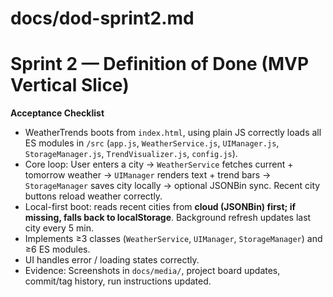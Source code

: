 # docs/dod-sprint2.md
# Sprint 2 — Definition of Done (MVP Vertical Slice)

**Acceptance Checklist**

- WeatherTrends boots from `index.html`, using plain JS correctly loads all ES modules in `/src` (`app.js`, `WeatherService.js`, `UIManager.js`, `StorageManager.js`, `TrendVisualizer.js`, `config.js`).  
- Core loop: User enters a city → `WeatherService` fetches current + tomorrow weather → `UIManager` renders text + trend bars → `StorageManager` saves city locally → optional JSONBin sync. Recent city buttons reload weather correctly.  
- Local-first boot: reads recent cities from **cloud (JSONBin) first; if missing, falls back to localStorage**. Background refresh updates last city every 5 min.  
- Implements ≥3 classes (`WeatherService`, `UIManager`, `StorageManager`) and ≥6 ES modules.  
- UI handles error / loading states correctly.  
- Evidence: Screenshots in `docs/media/`, project board updates, commit/tag history, run instructions updated.
